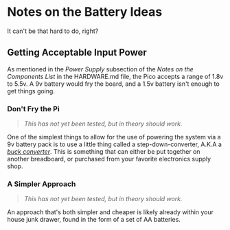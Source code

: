 # Notes on the Battery Ideas

It can't be that hard to do, right?

## Getting Acceptable Input Power

As mentioned in the *Power Supply* subsection of the *Notes on the Components List* in the HARDWARE.md file, the Pico accepts a range of 1.8v to 5.5v. A 9v battery would fry the board, and a 1.5v battery isn't enough to get things going.

### Don't Fry the Pi

> *This has not yet been tested, but in theory should work.*

One of the simplest things to allow for the use of powering the system via a 9v battery pack is to use a little thing called a step-down-converter, A.K.A a [*buck converter*](https://en.wikipedia.org/wiki/Buck_converter). This is something that can either be put together on another breadboard, or purchased from your favorite electronics supply shop.

### A Simpler Approach

> *This has not yet been tested, but in theory should work.*

An approach that's both simpler and cheaper is likely already within your house junk drawer, found in the form of a set of AA batteries.
